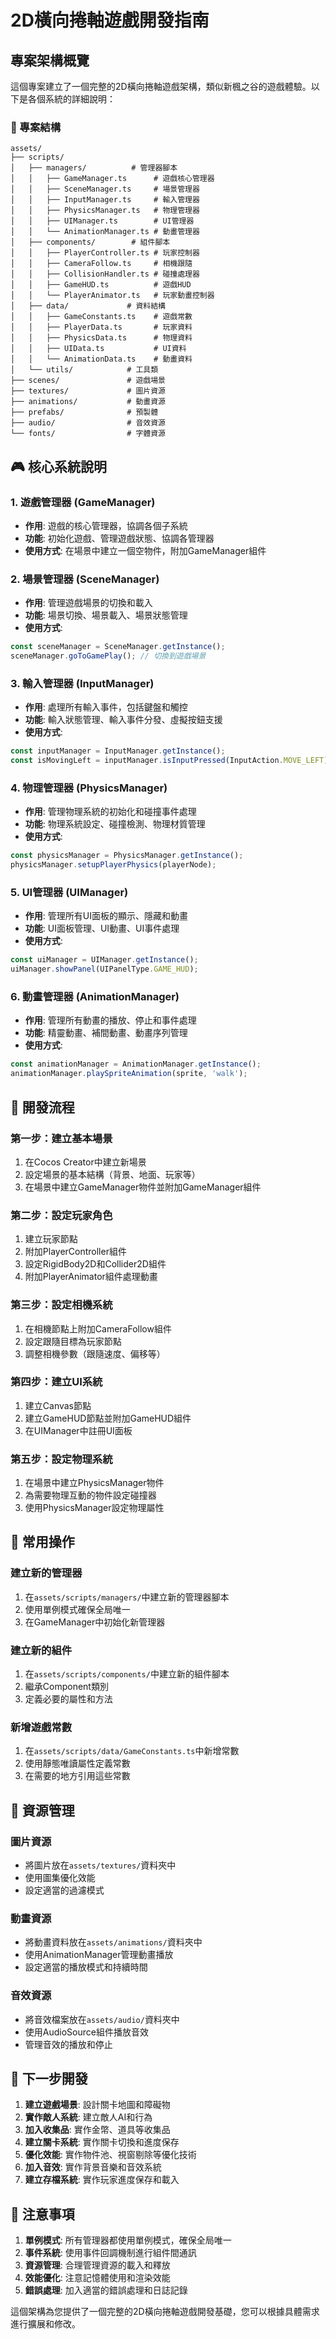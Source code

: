 # 2D橫向捲軸遊戲開發指南

## 專案架構概覽

這個專案建立了一個完整的2D橫向捲軸遊戲架構，類似新楓之谷的遊戲體驗。以下是各個系統的詳細說明：

### 📁 專案結構

```
assets/
├── scripts/
│   ├── managers/          # 管理器腳本
│   │   ├── GameManager.ts      # 遊戲核心管理器
│   │   ├── SceneManager.ts     # 場景管理器
│   │   ├── InputManager.ts     # 輸入管理器
│   │   ├── PhysicsManager.ts   # 物理管理器
│   │   ├── UIManager.ts        # UI管理器
│   │   └── AnimationManager.ts # 動畫管理器
│   ├── components/        # 組件腳本
│   │   ├── PlayerController.ts # 玩家控制器
│   │   ├── CameraFollow.ts     # 相機跟隨
│   │   ├── CollisionHandler.ts # 碰撞處理器
│   │   ├── GameHUD.ts          # 遊戲HUD
│   │   └── PlayerAnimator.ts   # 玩家動畫控制器
│   ├── data/             # 資料結構
│   │   ├── GameConstants.ts    # 遊戲常數
│   │   ├── PlayerData.ts       # 玩家資料
│   │   ├── PhysicsData.ts      # 物理資料
│   │   ├── UIData.ts           # UI資料
│   │   └── AnimationData.ts    # 動畫資料
│   └── utils/            # 工具類
├── scenes/               # 遊戲場景
├── textures/             # 圖片資源
├── animations/           # 動畫資源
├── prefabs/              # 預製體
├── audio/                # 音效資源
└── fonts/                # 字體資源
```

## 🎮 核心系統說明

### 1. 遊戲管理器 (GameManager)
- **作用**: 遊戲的核心管理器，協調各個子系統
- **功能**: 初始化遊戲、管理遊戲狀態、協調各管理器
- **使用方式**: 在場景中建立一個空物件，附加GameManager組件

### 2. 場景管理器 (SceneManager)
- **作用**: 管理遊戲場景的切換和載入
- **功能**: 場景切換、場景載入、場景狀態管理
- **使用方式**: 
```typescript
const sceneManager = SceneManager.getInstance();
sceneManager.goToGamePlay(); // 切換到遊戲場景
```

### 3. 輸入管理器 (InputManager)
- **作用**: 處理所有輸入事件，包括鍵盤和觸控
- **功能**: 輸入狀態管理、輸入事件分發、虛擬按鈕支援
- **使用方式**:
```typescript
const inputManager = InputManager.getInstance();
const isMovingLeft = inputManager.isInputPressed(InputAction.MOVE_LEFT);
```

### 4. 物理管理器 (PhysicsManager)
- **作用**: 管理物理系統的初始化和碰撞事件處理
- **功能**: 物理系統設定、碰撞檢測、物理材質管理
- **使用方式**:
```typescript
const physicsManager = PhysicsManager.getInstance();
physicsManager.setupPlayerPhysics(playerNode);
```

### 5. UI管理器 (UIManager)
- **作用**: 管理所有UI面板的顯示、隱藏和動畫
- **功能**: UI面板管理、UI動畫、UI事件處理
- **使用方式**:
```typescript
const uiManager = UIManager.getInstance();
uiManager.showPanel(UIPanelType.GAME_HUD);
```

### 6. 動畫管理器 (AnimationManager)
- **作用**: 管理所有動畫的播放、停止和事件處理
- **功能**: 精靈動畫、補間動畫、動畫序列管理
- **使用方式**:
```typescript
const animationManager = AnimationManager.getInstance();
animationManager.playSpriteAnimation(sprite, 'walk');
```

## 🎯 開發流程

### 第一步：建立基本場景
1. 在Cocos Creator中建立新場景
2. 設定場景的基本結構（背景、地面、玩家等）
3. 在場景中建立GameManager物件並附加GameManager組件

### 第二步：設定玩家角色
1. 建立玩家節點
2. 附加PlayerController組件
3. 設定RigidBody2D和Collider2D組件
4. 附加PlayerAnimator組件處理動畫

### 第三步：設定相機系統
1. 在相機節點上附加CameraFollow組件
2. 設定跟隨目標為玩家節點
3. 調整相機參數（跟隨速度、偏移等）

### 第四步：建立UI系統
1. 建立Canvas節點
2. 建立GameHUD節點並附加GameHUD組件
3. 在UIManager中註冊UI面板

### 第五步：設定物理系統
1. 在場景中建立PhysicsManager物件
2. 為需要物理互動的物件設定碰撞器
3. 使用PhysicsManager設定物理屬性

## 🔧 常用操作

### 建立新的管理器
1. 在`assets/scripts/managers/`中建立新的管理器腳本
2. 使用單例模式確保全局唯一
3. 在GameManager中初始化新管理器

### 建立新的組件
1. 在`assets/scripts/components/`中建立新的組件腳本
2. 繼承Component類別
3. 定義必要的屬性和方法

### 新增遊戲常數
1. 在`assets/scripts/data/GameConstants.ts`中新增常數
2. 使用靜態唯讀屬性定義常數
3. 在需要的地方引用這些常數

## 🎨 資源管理

### 圖片資源
- 將圖片放在`assets/textures/`資料夾中
- 使用圖集優化效能
- 設定適當的過濾模式

### 動畫資源
- 將動畫資料放在`assets/animations/`資料夾中
- 使用AnimationManager管理動畫播放
- 設定適當的播放模式和持續時間

### 音效資源
- 將音效檔案放在`assets/audio/`資料夾中
- 使用AudioSource組件播放音效
- 管理音效的播放和停止

## 🚀 下一步開發

1. **建立遊戲場景**: 設計關卡地圖和障礙物
2. **實作敵人系統**: 建立敵人AI和行為
3. **加入收集品**: 實作金幣、道具等收集品
4. **建立關卡系統**: 實作關卡切換和進度保存
5. **優化效能**: 實作物件池、視窗剔除等優化技術
6. **加入音效**: 實作背景音樂和音效系統
7. **建立存檔系統**: 實作玩家進度保存和載入

## 📝 注意事項

1. **單例模式**: 所有管理器都使用單例模式，確保全局唯一
2. **事件系統**: 使用事件回調機制進行組件間通訊
3. **資源管理**: 合理管理資源的載入和釋放
4. **效能優化**: 注意記憶體使用和渲染效能
5. **錯誤處理**: 加入適當的錯誤處理和日誌記錄

這個架構為您提供了一個完整的2D橫向捲軸遊戲開發基礎，您可以根據具體需求進行擴展和修改。
